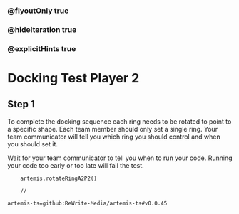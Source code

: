 ### @flyoutOnly true
### @hideIteration true
### @explicitHints true

# Docking Test Player 2

## Step 1
To complete the docking sequence each ring needs to be rotated to point to a specific shape. Each team member should only set a single ring. Your team communicator will tell you which ring you should control and when you should set it. 

Wait for your team communicator to tell you when to run your code. Running your code too early or too late will fail the test.

```ghost
    artemis.rotateRingA2P2()
```
```template
    //
```

```package
artemis-ts=github:ReWrite-Media/artemis-ts#v0.0.45
```